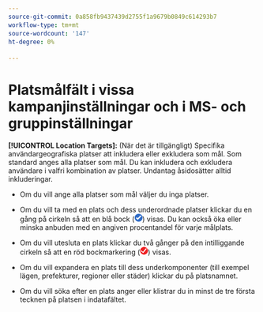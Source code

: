 ```yaml
---
source-git-commit: 0a858fb9437439d2755f1a9679b0849c614293b7
workflow-type: tm+mt
source-wordcount: '147'
ht-degree: 0%

---
```

# Platsmålfält i vissa kampanjinställningar och i MS- och gruppinställningar

<!-- MS performance max campaigns, MSA ad groups, Baidu campaigns, YJP campaigns -->

**[!UICONTROL Location Targets]:** (När det är tillgängligt) Specifika användargeografiska platser att inkludera eller exkludera som mål. Som standard anges alla platser som mål. Du kan inkludera och exkludera användare i valfri kombination av platser. Undantag åsidosätter alltid inkluderingar.

* Om du vill ange alla platser som mål väljer du inga platser.

* Om du vill ta med en plats och dess underordnade platser klickar du en gång på cirkeln så att en blå bock (![Inkludera](/help/search-social-commerce/assets/include.png "Inkludera")) visas. Du kan också öka eller minska anbuden med en angiven procentandel för varje målplats.

* Om du vill utesluta en plats klickar du två gånger på den intilliggande cirkeln så att en röd bockmarkering (![Exkludera](/help/search-social-commerce/assets/exclude.png "Exkludera")) visas.

* Om du vill expandera en plats till dess underkomponenter (till exempel lägen, prefekturer, regioner eller städer) klickar du på platsnamnet.

* Om du vill söka efter en plats anger eller klistrar du in minst de tre första tecknen på platsen i indatafältet.
